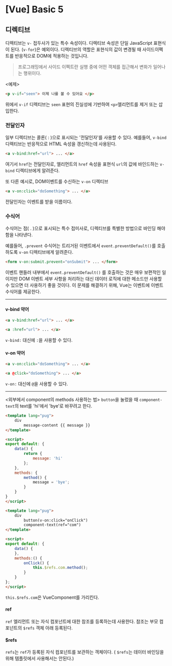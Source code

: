 # [Vue] Basic 5

## 디렉티브
디렉티브는 `v-` 접두사가 있는 특수 속성이다.
디렉티브 속성은 단일 JavaScript 표현식이 된다. (`v-for`)은 예외이다.
디렉티브의 역할은 표현식의 값이 변경될 때 사이드이펙트를 반응적으로 DOM에 적용하는 것입니다.

> 프로그래밍에서 사이드 이펙트란
> 실행 중에 어떤 객체를 접근해서 변화가 일어나는 행위이다.

<예제>
```html
<p v-if="seen"> 이제 나를 볼 수 있어요 </p>
```
위에서 `v-if` 디렉티브는 `seen` 표현의 진실성에 기반하여 `<p>`엘리먼트를 제거 또는 삽입한다.

### 전달인자
일부 디렉티브는 콜론( : )으로 표시되는 '전달인자'를 사용할 수 있다.
예를들어, `v-bind` 디렉티브는 반응적으로 HTML 속성을 갱신하는데 사용된다.
```html
<a v-bind:href="url"> ... </a>
```
여기서 `href`는 전달인자로, 엘리먼트의 `href` 속성을 표현식 `url`의 값에 바인드하는 `v-bind` 디렉티브에게 알려준다.

또 다른 예시로, DOM이벤트를 수신하는 `v-on` 디렉티브
```html
<a v-on:click="doSomething"> ... </a>
```
전달인자는 이벤트를 받을 이름이다.

### 수식어
수식어는 점( . )으로 표시되는 특수 접미사로, 디렉티브를 특별한 방법으로 바인딩 해야함을 나타낸다.

예를들어, `.prevent` 수식어는 트리거된 이벤트에서 `event.preventDefault()`를 호출하도록 `v-on` 디렉티브에게 알려준다.
```html
<form v-on:submit.prevent="onSubmit"> ... </form>
```
이벤트 핸들러 내부에서 `event.preventDefault()` 를 호출하는 것은 매우 보편적인 일이지만 DOM 이벤트 세부 사항을 처리하는 대신 데이터 로직에 대한 메소드만 사용할 수 있으면 더 사용하기 좋을 것이다.
이 문제를 해결하기 위해, Vue는 이벤트에 이벤트 수식어를 제공한다.

-------------------------------------------------------------------------------

#### v-bind  약어

```html
<a v-bind:href="url"> ... </a>  
```
```html
<a :href="url"> ... </a>
```
`v-bind:` 대신에 `:`을 사용할 수 있다.

#### v-on 약어
```html
<a v-on:click="doSomething"> ... </a>  
```
```html
<a @click="doSomething"> ... </a>
```
`v-on:` 대신에 `@`을 사용할 수 있다.

---------------------------------------------------------

<외부에서 component의 methods 사용하는 법>
`button`을 눌렀을 때 `component-text`의 text를 'hi'에서 'bye'로 바꾸려고 한다.

```html
<template lang="pug">
	div
		message-content {{ message }}
</template>

<script>
export default: {
	data() {
		return {
			message: 'hi'
		};
	},
	methods: {
		method() {
			message = 'bye';
		}
	}
}
</script>
```

```html
<template lang="pug">
	div
		button(v-on:click="onClick")
		component-text(ref="com")
</template>

<script>
export default: {
	data() {
	},
	methods:() {
		onClick() {
			this.$refs.com.method();
		}
	}
};
</script>
```

 `this.$refs.com`은 VueComponent를 가리킨다.

#### ref
`ref` 엘리먼트 또는 자식 컴포넌트에 대한 참조를 등록하는데 사용한다.
참조는 부모 컴포넌트의 `$refs` 객체 아래 등록된다.

#### $refs
`refs`는 `ref`가 등록된 자식 컴포넌트를 보관하는 객체이다.
( `$refs`는 데이터 바인딩을 위해 템플릿에서 사용해서는 안된다.)

